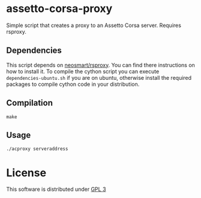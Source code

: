 # assetto-corsa-proxy
Simple script that creates a proxy to an Assetto Corsa server. Requires rsproxy.

## Dependencies
This script depends on [neosmart/rsproxy](https://github.com/neosmart/rsproxy). You can find there instructions on how to install it.
To compile the cython script you can execute `dependencies-ubuntu.sh` if you are on ubuntu, otherwise
install the required packages to compile cython code in your distribution.

## Compilation
```
make
```

## Usage
```
./acproxy serveraddress
```

# License
This software is distributed under [GPL 3](LICENSE)
